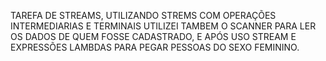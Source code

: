 TAREFA DE STREAMS, UTILIZANDO STREMS COM OPERAÇÕES INTERMEDIARIAS E TERMINAIS
UTILIZEI TAMBEM O SCANNER PARA LER OS DADOS DE QUEM FOSSE CADASTRADO, E APÓS USO STREAM E EXPRESSÕES LAMBDAS
PARA PEGAR PESSOAS DO SEXO FEMININO.

